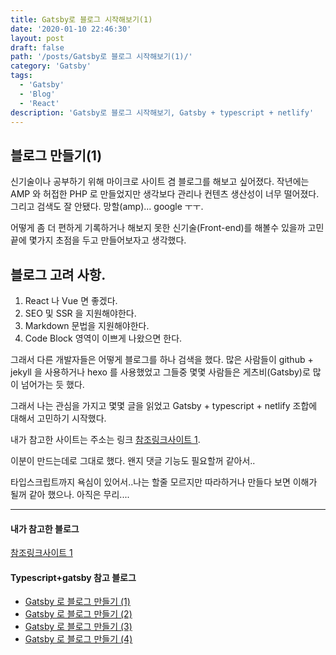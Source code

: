 ```yaml
---
title: Gatsby로 블로그 시작해보기(1)
date: '2020-01-10 22:46:30'
layout: post
draft: false
path: '/posts/Gatsby로 블로그 시작해보기(1)/'
category: 'Gatsby'
tags:
  - 'Gatsby'
  - 'Blog'
  - 'React'
description: 'Gatsby로 블로그 시작해보기, Gatsby + typescript + netlify'
---
```


## 블로그 만들기(1)

신기술이나 공부하기 위해 마이크로 사이트 겸 블로그를 해보고 싶어졌다.
작년에는 AMP 와 허접한 PHP 로 만들었지만 생각보다 관리나 컨텐츠 생산성이 너무 떨어졌다. 그리고 검색도 잘 안됐다. 망할(amp)... google ㅜㅜ.

어떻게 좀 더 편하게 기록하거나 해보지 못한 신기술(Front-end)를 해볼수 있을까 고민 끝에 몇가지 초점을 두고 만들어보자고
생각했다.

## 블로그 고려 사항.

1. React 나 Vue 면 좋겠다.
2. SEO 및 SSR 을 지원해야한다.
3. Markdown 문법을 지원해야한다.
4. Code Block 영역이 이쁘게 나왔으면 한다.

그래서 다른 개발자들은 어떻게 블로그를 하나 검색을 했다.
많은 사람들이 github + jekyll 을 사용하거나 hexo 를 사용했었고 그들중 몇몇 사람들은 게츠비(Gatsby)로 많이 넘어가는 듯 했다.

그래서 나는 관심을 가지고 몇몇 글을 읽었고 Gatsby + typescript + netlify 조합에 대해서 고민하기 시작했다.

내가 참고한 사이트는 주소는 링크 [참조링크사이트 1](https://sosolog.netlify.com/posts/gatsbyJS-blog/).

이분이 만드는데로 그대로 했다. 왠지 댓글 기능도 필요할꺼 같아서..

타입스크립트까지 욕심이 있어서..나는 할줄 모르지만 따라하거나 만들다 보면 이해가 될꺼 같아 했으나. 아직은 무리....

---

#### 내가 참고한 블로그

[참조링크사이트 1](https://sosolog.netlify.com/posts/gatsbyJS-blog/)

#### Typescript+gatsby 참고 블로그

- [Gatsby 로 블로그 만들기 (1)](https://imch.dev/posts/build-a-blog-with-gatsby-and-typescript-part-1)
- [Gatsby 로 블로그 만들기 (2)](https://imch.dev/posts/build-a-blog-with-gatsby-and-typescript-part-2)
- [Gatsby 로 블로그 만들기 (3)](https://imch.dev/posts/build-a-blog-with-gatsby-and-typescript-part-3)
- [Gatsby 로 블로그 만들기 (4)](https://imch.dev/posts/build-a-blog-with-gatsby-and-typescript-part-4)
